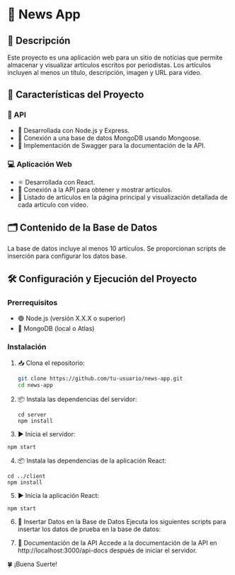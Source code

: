 # 📰 News App

## 📝 Descripción

Este proyecto es una aplicación web para un sitio de noticias que permite almacenar y visualizar artículos escritos por periodistas. Los artículos incluyen al menos un título, descripción, imagen y URL para video.

## 🌟 Características del Proyecto

### 📡 API

- 🔧 Desarrollada con Node.js y Express.
- 🔗 Conexión a una base de datos MongoDB usando Mongoose.
- 📃 Implementación de Swagger para la documentación de la API.

### 💻 Aplicación Web

- ⚛️ Desarrollada con React.
- 🔄 Conexión a la API para obtener y mostrar artículos.
- 📑 Listado de artículos en la página principal y visualización detallada de cada artículo con video.

## 🗂 Contenido de la Base de Datos

La base de datos incluye al menos 10 artículos. Se proporcionan scripts de inserción para configurar los datos base.

## 🛠 Configuración y Ejecución del Proyecto

### Prerrequisitos

- 🟢 Node.js (versión X.X.X o superior)
- 🍃 MongoDB (local o Atlas)

### Instalación

1. 📥 Clona el repositorio:

   ```bash
   git clone https://github.com/tu-usuario/news-app.git
   cd news-app

   ```

2. 📦 Instala las dependencias del servidor:

   ```
   cd server
   npm install
   ```

3. ▶️ Inicia el servidor:

```
npm start
```

4. 📦 Instala las dependencias de la aplicación React:

```
cd ../client
npm install
```

5. ▶️ Inicia la aplicación React:

```
npm start
```

6. 💾 Insertar Datos en la Base de Datos
   Ejecuta los siguientes scripts para insertar los datos de prueba en la base de datos:

7. 📑 Documentación de la API
   Accede a la documentación de la API en http://localhost:3000/api-docs después de iniciar el servidor.

🍀 ¡Buena Suerte!
